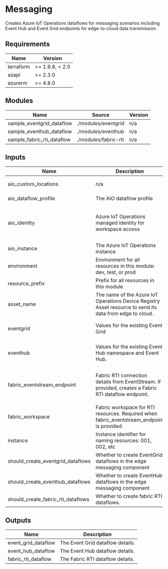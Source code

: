 <!-- BEGIN_TF_DOCS -->
<!-- markdown-table-prettify-ignore-start -->
# Messaging

Creates Azure IoT Operations dataflows for messaging scenarios including
Event Hub and Event Grid endpoints for edge-to-cloud data transmission.

## Requirements

| Name | Version |
|------|---------|
| terraform | >= 1.9.8, < 2.0 |
| azapi | >= 2.3.0 |
| azurerm | >= 4.8.0 |

## Modules

| Name | Source | Version |
|------|--------|---------|
| sample\_eventgrid\_dataflow | ./modules/eventgrid | n/a |
| sample\_eventhub\_dataflow | ./modules/eventhub | n/a |
| sample\_fabric\_rti\_dataflow | ./modules/fabric-rti | n/a |

## Inputs

| Name | Description | Type | Default | Required |
|------|-------------|------|---------|:--------:|
| aio\_custom\_locations | n/a | ```object({ name = string id = string })``` | n/a | yes |
| aio\_dataflow\_profile | The AIO dataflow profile | ```object({ id = string })``` | n/a | yes |
| aio\_identity | Azure IoT Operations managed identity for workspace access | ```object({ id = string principal_id = string tenant_id = string client_id = string })``` | n/a | yes |
| aio\_instance | The Azure IoT Operations instance | ```object({ id = string })``` | n/a | yes |
| environment | Environment for all resources in this module: dev, test, or prod | `string` | n/a | yes |
| resource\_prefix | Prefix for all resources in this module | `string` | n/a | yes |
| asset\_name | The name of the Azure IoT Operations Device Registry Asset resource to send its data from edge to cloud. | `string` | `"oven-ns"` | no |
| eventgrid | Values for the existing Event Grid | ```object({ topic_name = string endpoint = string })``` | `null` | no |
| eventhub | Values for the existing Event Hub namespace and Event Hub. | ```object({ namespace_name = string eventhub_name = string })``` | `null` | no |
| fabric\_eventstream\_endpoint | Fabric RTI connection details from EventStream. If provided, creates a Fabric RTI dataflow endpoint. | ```object({ bootstrap_server = string topic_name = string endpoint_type = string })``` | `null` | no |
| fabric\_workspace | Fabric workspace for RTI resources. Required when fabric\_eventstream\_endpoint is provided. | ```object({ id = string display_name = string })``` | `null` | no |
| instance | Instance identifier for naming resources: 001, 002, etc | `string` | `"001"` | no |
| should\_create\_eventgrid\_dataflows | Whether to create EventGrid dataflows in the edge messaging component | `bool` | `true` | no |
| should\_create\_eventhub\_dataflows | Whether to create EventHub dataflows in the edge messaging component | `bool` | `true` | no |
| should\_create\_fabric\_rti\_dataflows | Whether to create fabric RTI dataflows. | `bool` | `false` | no |

## Outputs

| Name | Description |
|------|-------------|
| event\_grid\_dataflow | The Event Grid dataflow details. |
| event\_hub\_dataflow | The Event Hub dataflow details. |
| fabric\_rti\_dataflow | The Fabric RTI dataflow details. |
<!-- markdown-table-prettify-ignore-end -->
<!-- END_TF_DOCS -->
